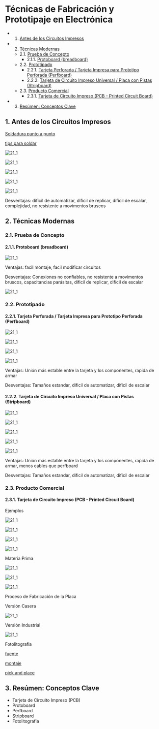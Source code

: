 # Técnicas de Fabricación y Prototipaje en Electrónica

<!-- vscode-markdown-toc -->
* 1. [Antes de los Circuitos Impresos](#AntesdelosCircuitosImpresos)
* 2. [Técnicas Modernas](#TcnicasModernas)
	* 2.1. [Prueba de Concepto](#PruebadeConcepto)
		* 2.1.1. [Protoboard (breadboard)](#Protoboardbreadboard)
	* 2.2. [Prototipado](#Prototipado)
		* 2.2.1. [Tarjeta Perforada / Tarjeta Impresa para Prototipo Perforada (Perfboard)](#TarjetaPerforadaTarjetaImpresaparaPrototipoPerforadaPerfboard)
		* 2.2.2. [Tarjeta de Circuito Impreso Universal / Placa con Pistas (Stripboard)](#TarjetadeCircuitoImpresoUniversalPlacaconPistasStripboard)
	* 2.3. [Producto Comercial](#ProductoComercial)
		* 2.3.1. [Tarjeta de Circuito Impreso (PCB - Printed Circuit Board)](#TarjetadeCircuitoImpresoPCB-PrintedCircuitBoard)
* 3. [Resúmen: Conceptos Clave](#Resmen:ConceptosClave)

<!-- vscode-markdown-toc-config
	numbering=true
	autoSave=true
	/vscode-markdown-toc-config -->
<!-- /vscode-markdown-toc -->

##  1. <a name='AntesdelosCircuitosImpresos'></a>Antes de los Circuitos Impresos

[Soldadura punto a punto](https://www.youtube.com/watch?v=rK38rpUy568&t=167s)

[tips para soldar](https://www.youtube.com/shorts/D5IvlJVqa7M)

![21_1](../img/23_point_to_point_clean.jpg)

![21_1](../img/23_soldering_diagram.jpg)

![21_1](../img/23_soldering_small.jpg)

![21_1](../img/23_point_to_point.jpg)

![21_1](../img/23_point_to_point_messy.jpg)

Desventajas: dificil de automatizar, dificil de replicar, dificil de escalar, complejidad, no resistente a movimentos bruscos

##  2. <a name='TcnicasModernas'></a>Técnicas Modernas

###  2.1. <a name='PruebadeConcepto'></a>Prueba de Concepto

####  2.1.1. <a name='Protoboardbreadboard'></a>Protoboard (breadboard)

![21_1](../img/23_breadboard.png)

Ventajas: facil montaje, facil modificar circuitos

Desventajas: Conexiones no confiables, no resistente a movimentos bruscos, capacitancias parásitas, dificil de replicar, dificil de escalar

![21_1](../img/23_breadboard_messy.jpg)

###  2.2. <a name='Prototipado'></a>Prototipado

####  2.2.1. <a name='TarjetaPerforadaTarjetaImpresaparaPrototipoPerforadaPerfboard'></a>Tarjeta Perforada / Tarjeta Impresa para Prototipo Perforada (Perfboard)

![21_1](../img/23_perfboard.webp)

![21_1](../img/23_perfboard_1.jpg)

![21_1](../img/23_perfboard_2.jpg)

![21_1](../img/23_perfboard_3.jpg)

Ventajas: Unión más estable entre la tarjeta y los componentes, rapida de armar

Desventajas: Tamaños estandar, dificil de automatizar, dificil de escalar

####  2.2.2. <a name='TarjetadeCircuitoImpresoUniversalPlacaconPistasStripboard'></a>Tarjeta de Circuito Impreso Universal / Placa con Pistas (Stripboard)

![21_1](../img/23_stripboard.jpg)

![21_1](../img/23_stripboard_2.jpg)

![21_1](../img/23_stripboard_3.jpg)

![21_1](../img/23_stripboard_4.jpg)

![21_1](../img/23_stripboard_5.jpg)

Ventajas: Unión más estable entre la tarjeta y los componentes, rapida de armar, menos cables que perfboard

Desventajas: Tamaños estandar, dificil de automatizar, dificil de escalar

###  2.3. <a name='ProductoComercial'></a>Producto Comercial

####  2.3.1. <a name='TarjetadeCircuitoImpresoPCB-PrintedCircuitBoard'></a>Tarjeta de Circuito Impreso (PCB - Printed Circuit Board)

Ejemplos

![21_1](../img/23_pcb_1.webp)

![21_1](../img/23_pcb_2.jpg)

![21_1](../img/23_pcb_3.jpg)

![21_1](../img/23_freeform.jpg)

Materia Prima

![21_1](../img/23_pcb_raw_1.jpg)

![21_1](../img/23_pcb_raw_2.jpg)

![21_1](../img/23_fr4.jpg)

Proceso de Fabricación de la Placa

Versión Casera

![21_1](../img/23_etching.webp)

Versión Industrial

![21_1](../img/23_pcb_manufacturing.png)

Fotolitografia

[fuente](https://www.pcbway.com/pcb-service.html)

[montaje](https://www.youtube.com/watch?v=24ehoo6RX8w)

[pick and place](https://www.youtube.com/watch?v=S8qkaTsr2_o&t=32s)

##  3. <a name='Resmen:ConceptosClave'></a>Resúmen: Conceptos Clave

- Tarjeta de Circuito Impreso (PCB)
- Protoboard
- Perfboard
- Stripboard
- Fotolitografia